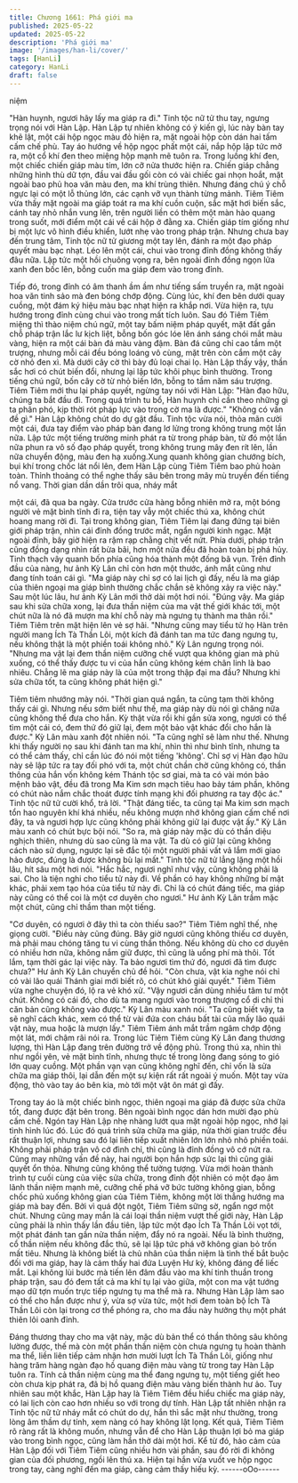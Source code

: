 ```yaml
---
title: Chương 1661: Phá giới ma
published: 2025-05-22
updated: 2025-05-22
description: 'Phá giới ma'
image: '/images/han-li/cover/'
tags: [HanLi]
category: HanLi
draft: false
---
```


niệm

"Hàn huynh, ngươi hãy lấy ma giáp ra đi."
Tinh tộc nữ tử thu tay, ngưng trọng nói với Hàn Lập.
Hàn Lập tự nhiên không có ý kiến gì, lúc này bàn tay khẽ lật, một
cái hộp ngọc màu đỏ hiện ra, mặt ngoài hộp còn dán hai tấm cấm
chế phù. Tay áo hướng về hộp ngọc phất một cái, nắp hộp lập tức
mở ra, một cổ khí đen theo miệng hộp mạnh mẽ tuôn ra.
Trong luồng khí đen, một chiếc chiến giáp màu tím, lớn cỡ nửa
thước hiện ra.
Chiến giáp chẳng những hình thù dữ tợn, đầu vai đầu gối còn có
vài chiếc gai nhọn hoắt, mặt ngoài bao phủ hoa văn màu đen, ma
khí trùng thiên. Nhưng đáng chú ý chỗ ngực lại có một lỗ thủng
lớn, các cạnh vỡ vụn thành từng mảnh.
Tiêm Tiêm vừa thấy mặt ngoài ma giáp toát ra ma khí cuồn cuộn,
sắc mặt hơi biến sắc, cánh tay nhỏ nhắn vung lên, trên người liền
có thêm một màn hào quang trong suốt, mới điểm một cái về cái
hộp ở đằng xa.
Chiến giáp tím giống như bị một lực vô hình điều khiển, lướt nhẹ
vào trong pháp trận. Nhưng chưa bay đến trung tâm, Tinh tộc nữ
tử giương một tay lên, đánh ra một đạo pháp quyết màu bạc nhạt.
Léo lên một cái, chui vào trong đỉnh đồng không thấy đâu nữa.
Lập tức một hồi chuông vọng ra, bên ngoài đỉnh đồng ngọn lửa
xanh đen bốc lên, bỗng cuốn ma giáp đem vào trong đỉnh.

Tiếp đó, trong đỉnh có âm thanh ầm ầm như tiếng sấm truyền ra,
mặt ngoài hoa văn tinh sảo mà đen bóng chớp động.
Cùng lúc, khí đen bên dưới quay cuồng, một đám ký hiệu màu
bạc nhạt hiện ra khắp nơi. Vừa hiện ra, tựu hướng trong đỉnh
cùng chui vào trong mất tích luôn.
Sau đó Tiêm Tiêm miệng thì thào niệm chú ngữ, một tay bấm
niệm pháp quyết, mặt đất gần chỗ pháp trận lắc lư kịch liệt, bỗng
bốn góc lóe lên ánh sáng chói mắt màu vàng, hiện ra một cái bàn
đá màu vàng đậm.
Bàn đá cũng chỉ cao tầm một trượng, nhưng mỗi cái đều bóng
loáng vô cùng, mặt trên còn cắm một cây cờ nhỏ đen xì.
Mà dưới cây cờ thì bày đủ loại chai lọ.
Hàn Lập thấy vậy, thần sắc hơi có chút biến đổi, nhưng lại lập tức
khôi phục bình thường.
Trong tiếng chú ngữ, bốn cây cờ từ nhỏ biến lớn, bỗng to tầm
năm sáu trượng.
Tiêm Tiêm mới thu lại pháp quyết, ngừng tay nói với Hàn Lập:
"Hàn đạo hữu, chúng ta bắt đầu đi. Trong quá trình tu bổ, Hàn
huynh chi cần theo những gì ta phân phó, kịp thời rót pháp lực
vào trong cờ ma là được."
"Không có vấn đề gì."
Hàn Lập không chút do dự gật đầu. Tinh tộc vừa nói, thỏa mãn
cười một cái, đưa tay điểm vào pháp bàn đang lơ lửng trong
không trung một lần nữa. Lập tức một tiếng trường minh phát ra
từ trong pháp bàn, từ đó một lần nữa phun ra vô số đạo pháp
quyết, trong không trung mây đen rít lên, lần nữa chuyển động,
màu đen hạ xuống.Xung quanh không gian chướng bích, bụi khí
trong chốc lát nổi lên, đem Hàn Lập cùng Tiêm Tiêm bao phủ
hoàn toàn. Thỉnh thoảng có thể nghe thấy sâu bên trong mây mù
truyền đến tiếng nổ vang. Thời gian dần dần trôi qua, nháy mắt

một cái, đã qua ba ngày.
Cửa trước cửa hàng bỗng nhiên mở ra, một bóng người vẻ mặt
bình tĩnh đi ra, tiện tay vẫy một chiếc thú xa, không chút hoang
mang rời đi.
Tại trong không gian, Tiêm Tiêm lại đang đứng tại biên giới pháp
trận, nhìn cái đỉnh đồng trước mắt, ngẩn người kinh ngạc.
Mặt ngoài đỉnh, bây giờ hiện ra rậm rạp chằng chịt vết nứt.
Phía dưới, pháp trận cũng đồng dạng nhìn rất bừa bãi, hơn một
nửa đều đã hoàn toàn bị phá hủy. Tinh thạch vây quanh bốn phía
cũng hóa thành một đống bã vụn.
Trên đỉnh đầu của nàng, hư ảnh Kỳ Lân chỉ còn hơn một thước,
ánh mắt cũng như đang tính toán cái gì.
"Ma giáp này chỉ sợ có lai lịch gì đấy, nếu là ma giáp của thiên
ngoại ma giáp bình thường chắc chắn sẽ không xảy ra việc này."
Sau một lúc lâu, hư ảnh Kỳ Lân mới thở dài một hơi nói.
"Đúng vậy. Ma giáp sau khi sửa chữa xong, lại đưa thần niệm của
ma vật thế giới khác tới, một chút nữa là nó đã mượn ma khí chỗ
này mà ngưng tụ thành ma thân rồi."
Tiêm Tiêm trên mặt hiện lên vẻ sợ hãi.
"Nhưng cũng may tiểu tử họ Hàn trên người mang Ích Tà Thần
Lôi, một kích đã đánh tan ma tức đang ngưng tụ, nếu không thật
là một phiền toái không nhỏ."
Kỳ Lân ngưng trọng nói.
"Nhưng ma vật lại đem thần niệm cưỡng chế vượt qua không gian
mà phủ xuống, có thể thấy được tu vi của hắn cũng không kém
chân linh là bao nhiêu. Chẳng lẽ ma giáp này là của một trong
thập đại ma đầu? Nhưng khi sửa chữa tốt, ta cũng không phát
hiện gì."

Tiêm tiêm nhướng mày nói.
"Thời gian quá ngắn, ta cũng tạm thời không thấy cái gì. Nhưng
nếu sớm biết như thế, ma giáp này dù nói gì chăng nữa cũng
không thể đưa cho hắn. Kỳ thật vừa rồi khi gần sửa xong, ngươi
có thể tìm một cái có, đem thứ đó giữ lại, đem một bảo vật khác
đổi cho hắn là được."
Kỳ Lân màu xanh đột nhiên nói.
"Ta cũng nghĩ sẽ làm như thế. Nhưng khi thấy người nọ sau khi
đánh tan ma khí, nhìn thì như bình tĩnh, nhưng ta có thể cảm thấy,
chỉ cần lúc đó nói một tiếng 'không'. Chỉ sợ vị Hàn đạo hữu này sẽ
lập tức ra tay đối phó với ta, một chút chần chờ cũng không có,
thần thông của hắn vốn không kém Thánh tộc sơ giai, mà ta có
vài món bảo mệnh bảo vật, đều đã trong Ma Kim sơn mạch tiêu
hao bảy tám phần, không có chút nào nắm chắc thoát được tính
mạng khi đối phương ra tay độc ác."
Tinh tộc nữ tử cười khổ, trả lời.
"Thật đáng tiếc, ta cũng tại Ma kim sơn mạch tổn hao nguyên khí
khá nhiều, nếu không mượn nhớ không gian cấm chế nơi đây, ta
và ngươi hợp lực cũng không phải không giữ lại được vật ấy."
Kỳ Lân màu xanh có chút bực bội nói.
"So ra, mà giáp này mặc dù có thần diệu nghịch thiên, nhưng dù
sao cũng là ma vật. Ta dù có giữ lại cũng không cách nào sử
dụng, ngược lại sẽ đắc tội một người phải vất vả lắm mới giao hảo
được, đúng là được không bù lại mất." Tinh tộc nữ tử lẳng lặng
một hồi lâu, hít sâu một hơi nói.
"Hắc hắc, ngươi nghĩ như vậy, cũng không phải là sai. Cho là tiện
nghi cho tiểu tử này đi. Về phần có hay không những bí mật khác,
phải xem tạo hóa của tiểu tử này đi. Chỉ là có chút đáng tiếc, ma
giáp này cũng có thể coi là một cơ duyên cho ngươi."
Hư ảnh Kỳ Lân trầm mặc một chút, cũng chỉ thầm than một tiếng.

"Cơ duyên, có ngươi ở đây thì ta còn thiếu sao?"
Tiêm Tiêm nghĩ thế, nhẹ giọng cười.
"Điều này cũng đúng. Bây giờ ngươi cũng không thiếu cơ duyên,
mà phải mau chóng tăng tu vi cùng thần thông. Nếu không dù cho
cơ duyên có nhiều hơn nữa, không nắm giữ được, thì cũng là
uổng phí mà thôi. Tốt lắm, tạm thời gác lại việc này. Ta bảo ngươi
tìm thứ đó, ngươi đã tìm được chưa?"
Hư ảnh Kỳ Lân chuyển chủ đề hỏi.
"Còn chưa, vật kia nghe nói chỉ có vài lão quái Thánh giai mới biết
rõ, có chút khó giải quyết."
Tiêm Tiêm vừa nghe chuyện đó, lộ ra vẻ khó xử.
"Vậy ngươi cần dùng nhiều tâm tư một chút. Không có cái đó, cho
dù ta mang ngươi vào trong thượng cổ di chỉ thì căn bản cũng
không vào được."
Kỳ Lân màu xanh nói.
"Ta cũng biết vậy, ta sẽ nghĩ cách khác, xem có thể từ vài đứa con
cháu bất tài của mấy lão quái vật này, mua hoặc là mượn lấy."
Tiêm Tiêm ánh mắt trầm ngâm chớp động một lát, mới chậm rãi
nói ra.
Trong lúc Tiêm Tiêm cùng Kỳ Lân đang thương lượng, thì Hàn
Lập đang trên đường trở về động phủ.
Trong thú xa, nhìn thì như ngồi yên, vẻ mặt bình tĩnh, nhưng thực
tế trong lòng đang sóng to gió lớn quay cuồng. Một phần vạn vạn
cũng không nghĩ đến, chỉ vốn là sửa chữa ma giáp thôi, lại dẫn
đến một sự kiện rất rất ngoài ý muốn.
Một tay vừa động, thò vào tay áo bên kia, mò tới một vật ôn mát
gì đấy.

Trong tay áo là một chiếc bình ngọc, thiên ngoại ma giáp đã được
sửa chữa tốt, đang được đặt bên trong. Bên ngoài bình ngọc dán
hơn mười đạo phù cấm chế.
Ngón tay Hàn Lập nhẹ nhàng lướt qua mặt ngoài hộp ngọc, nhớ
lại tình hình lúc đó.
Lúc đó quá trình sửa chữa ma giáp, nửa thời gian trước đều rất
thuận lợi, nhưng sau đó lại liên tiếp xuất nhiên lớn lớn nhỏ nhỏ
phiền toái. Không phải pháp trận vô cớ đình chỉ, thì cũng là đỉnh
đồng vô cớ nứt ra. Cũng may những vấn đề này, hai người bọn
hắn hợp sức lại thì cũng giải quyết ổn thỏa.
Nhưng cũng không thể tưởng tượng. Vừa mới hoàn thành trình
tự cuối cùng của việc sửa chữa, trong đỉnh đột nhiên có một đạo
âm lãnh thần niệm mạnh mẽ, cưỡng chế phá vỡ bức tường
không gian, bỗng chốc phủ xuống không gian của Tiêm Tiêm,
không một lời thẳng hướng ma giáp mà bay đến.
Bởi vì quá đột ngột, Tiêm Tiêm sững sờ, ngẩn ngơ một chút.
Nhưng cũng may mắn là cái loại thần niệm vượt thế giới này, Hàn
Lập cũng phải là nhìn thấy lần đầu tiên, lập tức một đạo Ích Tà
Thần Lôi vọt tới, một phát đánh tan gần nửa thần niệm, đẩy nó ra
ngoài.
Nếu là bình thường, cổ thần niệm nếu không đắc thủ, sẽ lại lập
tức phá vỡ không gian bỏ trốn mất tiêu. Nhưng là không biết là
chủ nhân của thần niệm là tình thế bắt buộc đối với ma giáp, hay
là cảm thấy hai đứa Luyện Hư kỳ, không đáng để liếc mắt. Lại
không lùi bước mà tiến lên đâm đầu vào ma khí tinh thuần trong
pháp trận, sau đó đem tất cả ma khí tụ lại vào giữa, một con ma
vật tướng mạo dữ tợn muốn trực tiếp ngưng tụ ma thể mà ra.
Nhưng Hàn Lập làm sao có thể cho hắn được như ý, vừa sợ vừa
tức, một hơi đem toàn bộ Ích Tà Thần Lôi còn lại trong cơ thể
phóng ra, cho ma đầu này hưởng thụ một phát thiên lôi oanh
đỉnh.

Đáng thương thay cho ma vật này, mặc dù bản thể có thần thông
sâu không lường được, thế mà còn một phần thần niệm còn chưa
ngưng tụ hoàn thành ma thể, liền liên tiếp cảm nhận hơn mười
lượt Ích Tà Thần Lôi, giống như hàng trăm hàng ngàn đạo hồ
quang điện màu vàng từ trong tay Hàn Lập tuôn ra. Tính cả thần
niệm cùng ma thể đang ngưng tụ, một tiếng giết heo còn chưa kịp
phát ra, đã bị hồ quang điện màu vàng biến thành hư ảo.
Tuy nhiên sau một khắc, Hàn Lập hay là Tiêm Tiêm đều hiểu
chiếc ma giáp này, có lai lịch còn cao hơn nhiều so với trong dự
tính.
Hàn Lập tất nhiên nhận ra Tinh tộc nữ tử nháy mắt có chút do dự,
hắn thì sắc mặt như thường, trong lòng âm thầm dự tính, xem
nàng có hay không lật lọng.
Kết quả, Tiêm Tiêm rõ ràng rất là không muốn, nhưng vẫn để cho
Hàn Lập thuận lợi bỏ ma giáp vào trong bình ngọc, cũng làm hắn
thở dài một hơi.
Kể từ đó, hảo cảm của Hàn Lập đối với Tiêm Tiêm cũng nhiều
hơn vài phần, sau đó rời đi không gian của đối phương, ngồi lên
thú xa.
Hiện tại hắn vừa vuốt ve hộp ngọc trong tay, càng nghĩ đến ma
giáp, càng cảm thấy hiếu kỳ.
------oOo------
